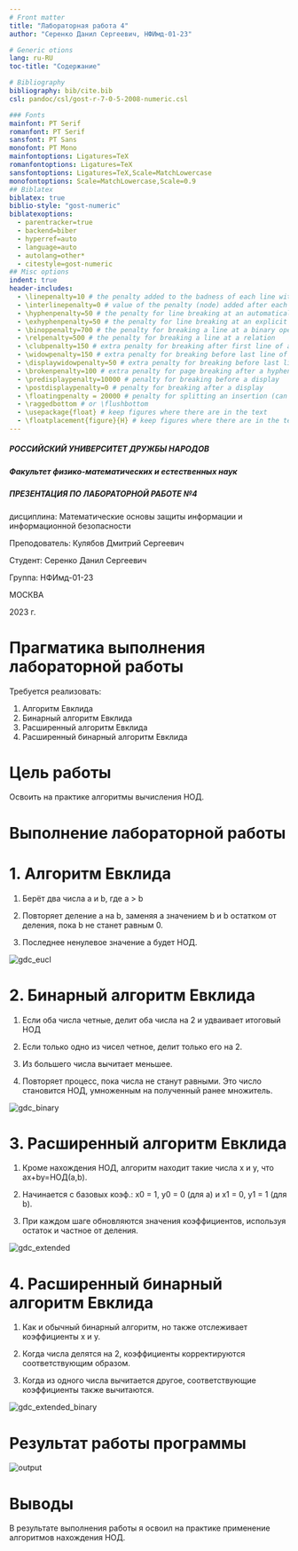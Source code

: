 ```yaml
---
# Front matter
title: "Лабораторная работа 4"
author: "Серенко Данил Сергеевич, НФИмд-01-23"

# Generic otions
lang: ru-RU
toc-title: "Содержание"

# Bibliography
bibliography: bib/cite.bib
csl: pandoc/csl/gost-r-7-0-5-2008-numeric.csl

### Fonts
mainfont: PT Serif
romanfont: PT Serif
sansfont: PT Sans
monofont: PT Mono
mainfontoptions: Ligatures=TeX
romanfontoptions: Ligatures=TeX
sansfontoptions: Ligatures=TeX,Scale=MatchLowercase
monofontoptions: Scale=MatchLowercase,Scale=0.9
## Biblatex
biblatex: true
biblio-style: "gost-numeric"
biblatexoptions:
  - parentracker=true
  - backend=biber
  - hyperref=auto
  - language=auto
  - autolang=other*
  - citestyle=gost-numeric
## Misc options
indent: true
header-includes:
  - \linepenalty=10 # the penalty added to the badness of each line within a paragraph (no associated penalty node) Increasing the value makes tex try to have fewer lines in the paragraph.
  - \interlinepenalty=0 # value of the penalty (node) added after each line of a paragraph.
  - \hyphenpenalty=50 # the penalty for line breaking at an automatically inserted hyphen
  - \exhyphenpenalty=50 # the penalty for line breaking at an explicit hyphen
  - \binoppenalty=700 # the penalty for breaking a line at a binary operator
  - \relpenalty=500 # the penalty for breaking a line at a relation
  - \clubpenalty=150 # extra penalty for breaking after first line of a paragraph
  - \widowpenalty=150 # extra penalty for breaking before last line of a paragraph
  - \displaywidowpenalty=50 # extra penalty for breaking before last line before a display math
  - \brokenpenalty=100 # extra penalty for page breaking after a hyphenated line
  - \predisplaypenalty=10000 # penalty for breaking before a display
  - \postdisplaypenalty=0 # penalty for breaking after a display
  - \floatingpenalty = 20000 # penalty for splitting an insertion (can only be split footnote in standard LaTeX)
  - \raggedbottom # or \flushbottom
  - \usepackage{float} # keep figures where there are in the text
  - \floatplacement{figure}{H} # keep figures where there are in the text
---
```


##### РОССИЙСКИЙ УНИВЕРСИТЕТ ДРУЖБЫ НАРОДОВ

##### Факультет физико-математических и естественных наук

##### ПРЕЗЕНТАЦИЯ ПО ЛАБОРАТОРНОЙ РАБОТЕ №4

дисциплина: Математические основы защиты информации и информационной безопасности

Преподователь: Кулябов Дмитрий Сергеевич

Cтудент: Серенко Данил Сергеевич

Группа: НФИмд-01-23

МОСКВА

2023 г.

# **Прагматика выполнения лабораторной работы**

Требуется реализовать:

1. Алгоритм Евклида
2. Бинарный алгоритм Евклида
3. Расширенный алгоритм Евклида
4. Расширенный бинарный алгоритм Евклида

# **Цель работы**

Освоить на практике алгоритмы вычисления НОД.

# **Выполнение лабораторной работы**

# 1. Алгоритм Евклида 
1. Берёт два числа a и b, где a > b

2. Повторяет деление a на b, заменяя a значением b и b остатком от деления, пока b не станет равным 0.

3. Последнее ненулевое значение a будет НОД.

![gdc_eucl](images/1.jpg "gdc euclidian")

# 2. Бинарный алгоритм Евклида
1. Если оба числа четные, делит оба числа на 2 и удваивает итоговый НОД

2. Если только одно из чисел четное, делит только его на 2.

3. Из большего числа вычитает меньшее.

4. Повторяет процесс, пока числа не станут равными. Это число становится НОД, умноженным на полученный ранее множитель.

![gdc_binary](images/2.jpg "gdc binary")

# 3. Расширенный алгоритм Евклида
1. Кроме нахождения НОД, алгоритм находит такие числа x и y, что ax+by=НОД(a,b).

2. Начинается с базовых коэф.: x0 = 1, y0 = 0 (для а) и x1 = 0, y1 = 1 (для b).

3. При каждом шаге обновляются значения коэффициентов, используя остаток и частное от деления.

![gdc_extended](images/3.jpg "gdc extended")

# 4. Расширенный бинарный алгоритм Евклида
1. Как и обычный бинарный алгоритм, но также отслеживает коэффициенты x и y.

2. Когда числа делятся на 2, коэффициенты корректируются соответствующим образом.

3. Когда из одного числа вычитается другое, соответствующие коэффициенты также вычитаются.

![gdc_extended_binary](images/4.jpg "gdc extended binary")

# Результат работы программы

![output](images/5.jpg "output")

# Выводы

В результате выполнения работы я освоил на практике применение алгоритмов нахождения НОД.